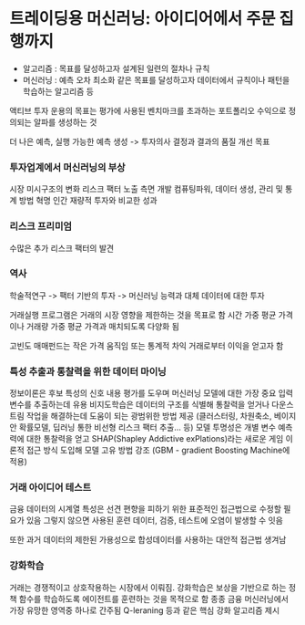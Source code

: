 # 트레이딩용 머신러닝: 아이디어에서 주문 집행까지

- 알고리즘 : 목표를 달성하고자 설계된 일련의 절차나 규칙
- 머신러닝 : 예측 오차 최소화 같은 목표를 달성하고자 데이터에서 규칙이나 패턴을 학습하는 알고리즘 등


액티브 투자 운용의 목표는 평가에 사용된 벤치마크를 초과하는 포트폴리오 수익으로 정의되는 알파를 생성하는 것

더 나은 예측, 실행 가능한 예측 생성 -> 투자의사 결정과 결과의 품질 개선 목표


### 투자업계에서 머신러닝의 부상
시장 미시구조의 변화
리스크 팩터 노출 측면 개발
컴퓨팅파워, 데이터 생성, 관리 및 통계 방법 혁명
인간 재량적 투자와 비교한 성과

### 리스크 프리미엄
수많은 추가 리스크 팩터의 발견


### 역사
학술적연구
-> 팩터 기반의 투자
-> 머신러닝 능력과 대체 데이터에 대한 투자

거래실행 프로그램은 거래의 시장 영향을 제한하는 것을 목표로 함
시간 가중 평균 가격이나 거래량 가중 평균 가격과 매치되도록 다양화 됨

고빈도 매매펀드는 작은 가격 움직임 또는 통계적 차익 거래로부터 이익을 얻고자 함

### 특성 추출과 통찰력을 위한 데이터 마이닝
정보이론은 후보 특성의 신호 내용 평가를 도우며 머신러닝 모델에 대한 가장 중요 입력 변수를 추출하는데 유용
비지도학습은 데이터의 구조를 식별해 통찰력을 얻거나 다운스트림 작업을 해결하는데 도움이 되는 광범위한 방법 제공
(클러스터링, 차원축소, 베이지안 확률모델, 딥러닝 통한 비선형 리스크 팩터 추출... 등)
모델 투명성은 개별 변수 예측력에 대한 통찰력을 얻고 SHAP(Shapley Addictive exPlations)라는 새로운 게임 이론적 접근 방식 도입해 모델 고유 방법 강조
(GBM - gradient Boosting Machine에 적용)

### 거래 아이디어 테스트
금융 데이터의 시계열 특성은 선견 편향을 피하기 위한 표준적인 접근법으로 수정할 필요가 있음
그렇지 않으면 사용된 훈련 데이터, 검증, 테스트에 오염이 발생할 수 잇음

또한 과거 데이터의 제한된 가용성으로 합성데이터를 사용하는 대안적 접근법 생겨남

### 강화학습
거래는 경쟁적이고 상호작용하는 시장에서 이뤄짐. 강화학습은 보상을 기반으로 하는 정책 함수를 학습하도록 에이전트를 훈련하는 것을 목적으로 함
종종 금융 머신러닝에서 가장 유망한 영역중 하나로 간주됨
Q-leraning 등과 같은 핵심 강화 알고리즘 제시
